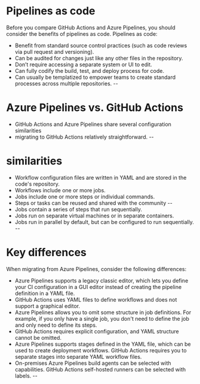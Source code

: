 # Pipelines as code
Before you compare GitHub Actions and Azure Pipelines, you should consider the benefits of pipelines as code. Pipelines as code:

* Benefit from standard source control practices (such as code reviews via pull request and versioning).
* Can be audited for changes just like any other files in the repository.
* Don’t require accessing a separate system or UI to edit.
* Can fully codify the build, test, and deploy process for code.
* Can usually be templatized to empower teams to create standard processes across multiple repositories.
--
# Azure Pipelines vs. GitHub Actions
* GitHub Actions and Azure Pipelines share several configuration similarities
* migrating to GitHub Actions relatively straightforward.
--
# similarities
* Workflow configuration files are written in YAML and are stored in the code's repository.
* Workflows include one or more jobs.
* Jobs include one or more steps or individual commands.
* Steps or tasks can be reused and shared with the community
--
* Jobs contain a series of steps that run sequentially.
* Jobs run on separate virtual machines or in separate containers.
* Jobs run in parallel by default, but can be configured to run sequentially.
--
# Key differences
When migrating from Azure Pipelines, consider the following differences:

* Azure Pipelines supports a legacy classic editor, which lets you define your CI configuration in a GUI editor instead of creating the pipeline definition in a YAML file.
* GitHub Actions uses YAML files to define workflows and does not support a graphical editor.
* Azure Pipelines allows you to omit some structure in job definitions. For example, if you only have a single job, you don't need to define the job and only need to define its steps.
* GitHub Actions requires explicit configuration, and YAML structure cannot be omitted.
* Azure Pipelines supports stages defined in the YAML file, which can be used to create deployment workflows. GitHub Actions requires you to separate stages into separate YAML workflow files.
* On-premises Azure Pipelines build agents can be selected with capabilities. GitHub Actions self-hosted runners can be selected with labels.
--
